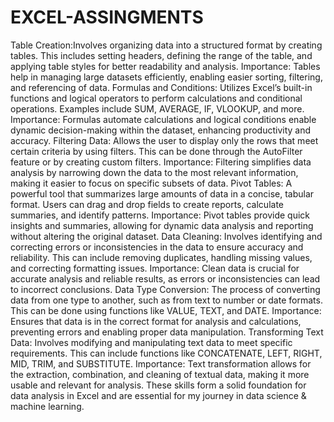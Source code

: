 # EXCEL-ASSINGMENTS
Table Creation:Involves organizing data into a structured format by creating tables. This includes setting headers, defining the range of the table, and applying table styles for better readability and analysis.
Importance: Tables help in managing large datasets efficiently, enabling easier sorting, filtering, and referencing of data.
Formulas and Conditions: Utilizes Excel’s built-in functions and logical operators to perform calculations and conditional operations. Examples include SUM, AVERAGE, IF, VLOOKUP, and more.
Importance: Formulas automate calculations and logical conditions enable dynamic decision-making within the dataset, enhancing productivity and accuracy.
Filtering Data: Allows the user to display only the rows that meet certain criteria by using filters. This can be done through the AutoFilter feature or by creating custom filters.
Importance: Filtering simplifies data analysis by narrowing down the data to the most relevant information, making it easier to focus on specific subsets of data.
Pivot Tables: A powerful tool that summarizes large amounts of data in a concise, tabular format. Users can drag and drop fields to create reports, calculate summaries, and identify patterns.
Importance: Pivot tables provide quick insights and summaries, allowing for dynamic data analysis and reporting without altering the original dataset.
Data Cleaning: Involves identifying and correcting errors or inconsistencies in the data to ensure accuracy and reliability. This can include removing duplicates, handling missing values, and correcting formatting issues.
Importance: Clean data is crucial for accurate analysis and reliable results, as errors or inconsistencies can lead to incorrect conclusions.
Data Type Conversion: The process of converting data from one type to another, such as from text to number or date formats. This can be done using functions like VALUE, TEXT, and DATE.
Importance: Ensures that data is in the correct format for analysis and calculations, preventing errors and enabling proper data manipulation.
Transforming Text Data: Involves modifying and manipulating text data to meet specific requirements. This can include functions like CONCATENATE, LEFT, RIGHT, MID, TRIM, and SUBSTITUTE.
Importance: Text transformation allows for the extraction, combination, and cleaning of textual data, making it more usable and relevant for analysis.
These skills form a solid foundation for data analysis in Excel and are essential for my journey in data science & machine learning.
